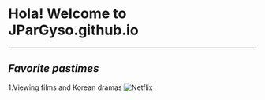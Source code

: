 # Hola! Welcome to JParGyso.github.io
---
## ***Favorite pastimes***

1.Viewing films and Korean dramas
![Netflix](https://cdn.pocket-lint.com/r/s/320x/assets/images/140219-tv-news-feature-netflix-tips-and-tricks-how-to-master-your-binge-watching-experience-image1-rjogeykeqs.jpg?v1)
